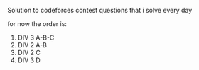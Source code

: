 Solution to codeforces contest questions that i solve every day 

for now the order is:

1. DIV 3 A-B-C
2. DIV 2 A-B
3. DIV 2 C
4. DIV 3 D
